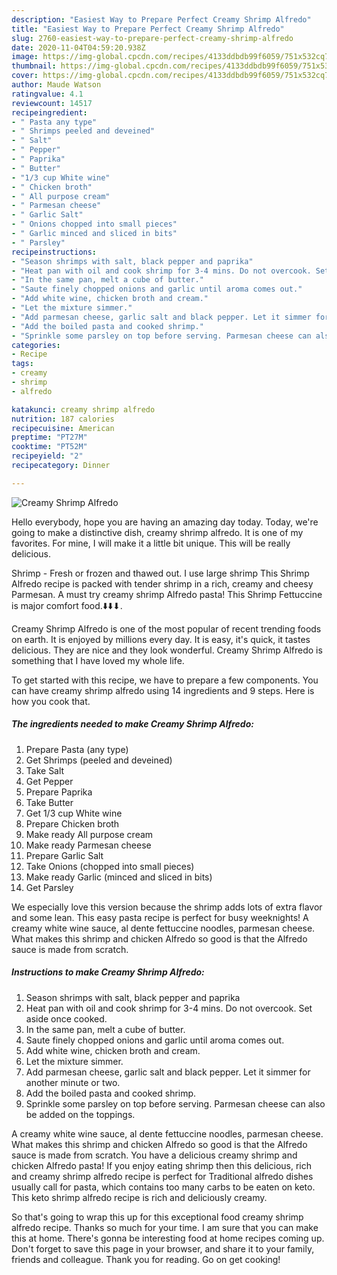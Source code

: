```yaml
---
description: "Easiest Way to Prepare Perfect Creamy Shrimp Alfredo"
title: "Easiest Way to Prepare Perfect Creamy Shrimp Alfredo"
slug: 2760-easiest-way-to-prepare-perfect-creamy-shrimp-alfredo
date: 2020-11-04T04:59:20.938Z
image: https://img-global.cpcdn.com/recipes/4133ddbdb99f6059/751x532cq70/creamy-shrimp-alfredo-recipe-main-photo.jpg
thumbnail: https://img-global.cpcdn.com/recipes/4133ddbdb99f6059/751x532cq70/creamy-shrimp-alfredo-recipe-main-photo.jpg
cover: https://img-global.cpcdn.com/recipes/4133ddbdb99f6059/751x532cq70/creamy-shrimp-alfredo-recipe-main-photo.jpg
author: Maude Watson
ratingvalue: 4.1
reviewcount: 14517
recipeingredient:
- " Pasta any type"
- " Shrimps peeled and deveined"
- " Salt"
- " Pepper"
- " Paprika"
- " Butter"
- "1/3 cup White wine"
- " Chicken broth"
- " All purpose cream"
- " Parmesan cheese"
- " Garlic Salt"
- " Onions chopped into small pieces"
- " Garlic minced and sliced in bits"
- " Parsley"
recipeinstructions:
- "Season shrimps with salt, black pepper and paprika"
- "Heat pan with oil and cook shrimp for 3-4 mins. Do not overcook. Set aside once cooked."
- "In the same pan, melt a cube of butter."
- "Saute finely chopped onions and garlic until aroma comes out."
- "Add white wine, chicken broth and cream."
- "Let the mixture simmer."
- "Add parmesan cheese, garlic salt and black pepper. Let it simmer for another minute or two."
- "Add the boiled pasta and cooked shrimp."
- "Sprinkle some parsley on top before serving. Parmesan cheese can also be added on the toppings."
categories:
- Recipe
tags:
- creamy
- shrimp
- alfredo

katakunci: creamy shrimp alfredo 
nutrition: 187 calories
recipecuisine: American
preptime: "PT27M"
cooktime: "PT52M"
recipeyield: "2"
recipecategory: Dinner

---
```



![Creamy Shrimp Alfredo](https://img-global.cpcdn.com/recipes/4133ddbdb99f6059/751x532cq70/creamy-shrimp-alfredo-recipe-main-photo.jpg)

Hello everybody, hope you are having an amazing day today. Today, we're going to make a distinctive dish, creamy shrimp alfredo. It is one of my favorites. For mine, I will make it a little bit unique. This will be really delicious.

Shrimp - Fresh or frozen and thawed out. I use large shrimp This Shrimp Alfredo recipe is packed with tender shrimp in a rich, creamy and cheesy Parmesan. A must try creamy shrimp Alfredo pasta! This Shrimp Fettuccine is major comfort food.⬇️⬇️⬇.

Creamy Shrimp Alfredo is one of the most popular of recent trending foods on earth. It is enjoyed by millions every day. It is easy, it's quick, it tastes delicious. They are nice and they look wonderful. Creamy Shrimp Alfredo is something that I have loved my whole life.


To get started with this recipe, we have to prepare a few components. You can have creamy shrimp alfredo using 14 ingredients and 9 steps. Here is how you cook that.

<!--inarticleads1-->

##### The ingredients needed to make Creamy Shrimp Alfredo:

1. Prepare  Pasta (any type)
1. Get  Shrimps (peeled and deveined)
1. Take  Salt
1. Get  Pepper
1. Prepare  Paprika
1. Take  Butter
1. Get 1/3 cup White wine
1. Prepare  Chicken broth
1. Make ready  All purpose cream
1. Make ready  Parmesan cheese
1. Prepare  Garlic Salt
1. Take  Onions (chopped into small pieces)
1. Make ready  Garlic (minced and sliced in bits)
1. Get  Parsley


We especially love this version because the shrimp adds lots of extra flavor and some lean. This easy pasta recipe is perfect for busy weeknights! A creamy white wine sauce, al dente fettuccine noodles, parmesan cheese. What makes this shrimp and chicken Alfredo so good is that the Alfredo sauce is made from scratch. 

<!--inarticleads2-->

##### Instructions to make Creamy Shrimp Alfredo:

1. Season shrimps with salt, black pepper and paprika
1. Heat pan with oil and cook shrimp for 3-4 mins. Do not overcook. Set aside once cooked.
1. In the same pan, melt a cube of butter.
1. Saute finely chopped onions and garlic until aroma comes out.
1. Add white wine, chicken broth and cream.
1. Let the mixture simmer.
1. Add parmesan cheese, garlic salt and black pepper. Let it simmer for another minute or two.
1. Add the boiled pasta and cooked shrimp.
1. Sprinkle some parsley on top before serving. Parmesan cheese can also be added on the toppings.


A creamy white wine sauce, al dente fettuccine noodles, parmesan cheese. What makes this shrimp and chicken Alfredo so good is that the Alfredo sauce is made from scratch. You have a delicious creamy shrimp and chicken Alfredo pasta! If you enjoy eating shrimp then this delicious, rich and creamy shrimp alfredo recipe is perfect for Traditional alfredo dishes usually call for pasta, which contains too many carbs to be eaten on keto. This keto shrimp alfredo recipe is rich and deliciously creamy. 

So that's going to wrap this up for this exceptional food creamy shrimp alfredo recipe. Thanks so much for your time. I am sure that you can make this at home. There's gonna be interesting food at home recipes coming up. Don't forget to save this page in your browser, and share it to your family, friends and colleague. Thank you for reading. Go on get cooking!
